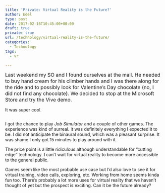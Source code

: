 ```yaml
---
title: 'Private: Virtual Reality is the Future?'
author: Edel
type: post
date: 2017-02-16T10:45:00+00:00
draft: true
private: true
url: /technology/virtual-reality-is-the-future/
categories:
  - Technology
tags:
  - vr

---
```

<span style="font-size: 16px;">Last weekend my SO and I found ourselves at the mall. He needed to buy hand cream for his climber hands and I was there along for the ride and to possibly look for Valentine&#8217;s Day chocolate (no, I did not find any chocolate). We decided to stop at the Microsoft Store and try the Vive demo.</span>

It was super cool.

[<img src="https://i1.wp.com/edelgrace.me/blog/wp-content/uploads/2017/02/wp-image-1352981800jpg.jpg?resize=663%2C1179" alt="" class="wp-image-207 alignnone size-full"  data-recalc-dims="1" />][1]

I got the chance to play _Job Simulator_ and a couple of other games. The experience was kind of surreal. It was definitely everything I expected it to be. I did not anticipate the binaural sound, which was a pleasant surprise. It was shame I only got 15 minutes to play around with it.

The price point is a little ridiculous although understandable for &#8220;cutting edge&#8221; technology. I can&#8217;t wait for virtual reality to become more accessible to the general public.

Games seem like the most probable use case but I&#8217;d also love to see it for virtual training, video calls, exploring, etc. Working from home seems kinda fun too. There&#8217;s probably a lot more uses for virtual reality that we haven&#8217;t thought of yet but the prospect is exciting. Can it be the future already?

 [1]: https://i1.wp.com/edelgrace.me/blog/wp-content/uploads/2017/02/wp-image-1352981800jpg.jpg